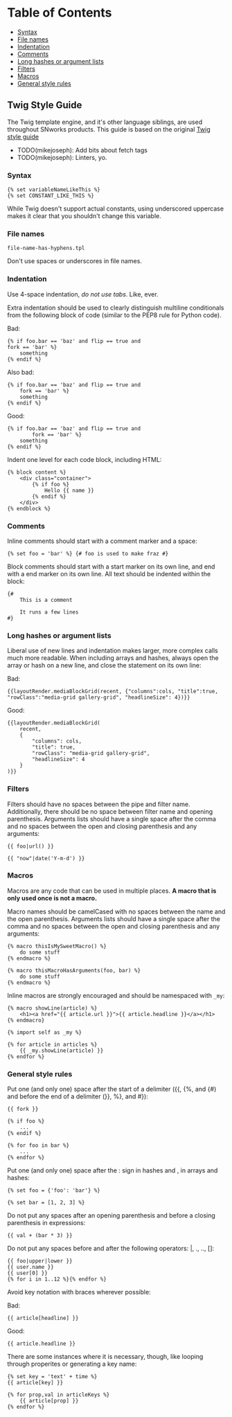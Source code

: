 Table of Contents
=================

* [Syntax](#syntax)
* [File names](#file-names)
* [Indentation](#indentation)
* [Comments](#comments)
* [Long hashes or argument lists](#long-hashes-or-argument-lists)
* [Filters](#filters)
* [Macros](#macros)
* [General style rules](#general-style-rules)

## Twig Style Guide

The Twig template engine, and it's other language siblings, are used throughout SNworks products. This guide is based on the original [Twig style guide](http://twig.sensiolabs.org/doc/coding_standards.html)

- TODO(mikejoseph): Add bits about fetch tags
- TODO(mikejoseph): Linters, yo.

### Syntax

```twig
{% set variableNameLikeThis %}
{% set CONSTANT_LIKE_THIS %}
```

While Twig doesn't support actual constants, using underscored uppercase makes it clear that you shouldn't change this variable.

### File names

```
file-name-has-hyphens.tpl
```

Don't use spaces or underscores in file names.

### Indentation

Use 4-space indentation, *do not use tabs*. Like, ever.

Extra indentation should be used to clearly distinguish multiline conditionals from the following block of code (similar to the PEP8 rule for Python code).

Bad:
```twig
{% if foo.bar == 'baz' and flip == true and
fork == 'bar' %}
    something
{% endif %}
```

Also bad:
```twig
{% if foo.bar == 'baz' and flip == true and
    fork == 'bar' %}
    something
{% endif %}
```

Good:
```twig
{% if foo.bar == 'baz' and flip == true and
        fork == 'bar' %}
    something
{% endif %}
```

Indent one level for each code block, including HTML:

```twig
{% block content %}
    <div class="container">
        {% if foo %}
            Hello {{ name }}
        {% endif %}
    </div>
{% endblock %}
```

### Comments

Inline comments should start with a comment marker and a space:

```twig
{% set foo = 'bar' %} {# foo is used to make fraz #}
```

Block comments should start with a start marker on its own line, and end with a end marker on its own line. All text should be indented within the block:

```twig
{#
    This is a comment

    It runs a few lines
#}
```

### Long hashes or argument lists

Liberal use of new lines and indentation makes larger, more complex calls much more readable. When including arrays and hashes, always open the array or hash on a new line, and close the statement on its own line:

Bad:
```twig
{{layoutRender.mediaBlockGrid(recent, {"columns":cols, "title":true, "rowClass":"media-grid gallery-grid", "headlineSize": 4})}}
```

Good:
```twig
{{layoutRender.mediaBlockGrid(
    recent,
    {
        "columns": cols,
        "title": true,
        "rowClass": "media-grid gallery-grid",
        "headlineSize": 4
    }
)}}
```

### Filters

Filters should have no spaces between the pipe and filter name. Additionally, there should be no space between filter name and opening parenthesis. Arguments lists should have a single space after the comma and no spaces between the open and closing parenthesis and any arguments:

```twig
{{ foo|url() }}

{{ "now"|date('Y-m-d') }}
```

### Macros

Macros are any code that can be used in multiple places. **A macro that is only used once is not a macro.**

Macro names should be camelCased with no spaces between the name and the open parenthesis. Arguments lists should have a single space after the comma and no spaces between the open and closing parenthesis and any arguments:

```twig
{% macro thisIsMySweetMacro() %}
    do some stuff
{% endmacro %}

{% macro thisMacroHasArguments(foo, bar) %}
    do some stuff
{% endmacro %}
```

Inline macros are strongly encouraged and should be namespaced with `_my`:

```twig
{% macro showLine(article) %}
    <h1><a href="{{ article.url }}">{{ article.headline }}</a></h1>
{% endmacro}

{% import self as _my %}

{% for article in articles %}
    {{ _my.showLine(article) }}
{% endfor %}
```

### General style rules

Put one (and only one) space after the start of a delimiter ({{, {%, and {#) and before the end of a delimiter (}}, %}, and #}):

```twig
{{ fork }}

{% if foo %}
    ...
{% endif %}

{% for foo in bar %}
    ...
{% endfor %}
```

Put one (and only one) space after the : sign in hashes and , in arrays and hashes:

```twig
{% set foo = {'foo': 'bar'} %}

{% set bar = [1, 2, 3] %}
```

Do not put any spaces after an opening parenthesis and before a closing parenthesis in expressions:

```twig:
{{ val + (bar * 3) }}
```

Do not put any spaces before and after the following operators: |, ., .., []:

```twig:
{{ foo|upper|lower }}
{{ user.name }}
{{ user[0] }}
{% for i in 1..12 %}{% endfor %}
```

Avoid key notation with braces wherever possible:

Bad:
```twig
{{ article[headline] }}
```

Good:
```twig
{{ article.headline }}
```

There are some instances where it is necessary, though, like looping through properites or generating a key name:

```tiwg
{% set key = 'text' + time %}
{{ article[key] }}

{% for prop,val in articleKeys %}
    {{ article[prop] }}
{% endfor %}
```
